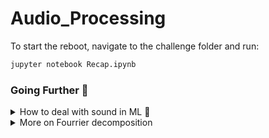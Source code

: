 # Audio_Processing

To start the reboot, navigate to the challenge folder and run:

```bash
jupyter notebook Recap.ipynb
```

### Going Further 🚀

<details>
  <summary markdown='span'> How to deal with sound in ML 🎵 </summary>

<br>

**Blog posts**📚:
- [Working with Audio Data for Machine Learning in Python](https://heartbeat.fritz.ai/working-with-audio-signals-in-python-6c2bd63b2daf)
- [Audio Deep Learning Made Simple Step-by-Step](https://towardsdatascience.com/audio-deep-learning-made-simple-sound-classification-step-by-step-cebc936bbe5)


**Youtube Videos**📺:
- [The Sound of AI Preprocessing & Modelling](https://www.youtube.com/channel/UCZPFjMe1uRSirmSpznqvJfQ?&ab_channel=ValerioVelardo-TheSoundofAI)

**Alunmi Project Repos**🚀 :
- Music Genre Classification [Machine Learning & Deep Learning Approach](https://github.com/Christophe-Arendt/music_classif)
- Bird Sound Classification with state of the art TensorFlow preprocessing [Deep Learning](https://github.com/charlottesuaud/birds)
- Meeting Speaker Diarization and Classification [Deep Learning](https://github.com/dev-loic/meetings-speaker-diarization)

</details>

<details>
  <summary markdown='span'>More on Fourrier decomposition</summary>

- [Extended Recap notes](https://github.com/lewagon/teachers/issues/460)
</details>
